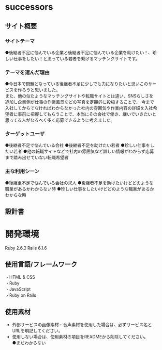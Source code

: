 # successors

## サイト概要
### サイトテーマ
●後継者不足に悩んでいる企業と後継者不足に悩んでいる企業を助けたい！、珍しい仕事をしたい！と思っている若者を繋げるマッチングサイトです。

### テーマを選んだ理由
●今日本で問題となっている後継者不足に少しでも力になりたいと思いこのサービスを作ろうと思いました。<br>
 また、他の似たようなマッチングサイトや転職サイトとは違い、SNSらしさを追加し企業側が仕事の作業風景などの写真を定期的に投稿することで、
 今まで入社してからでなければわからなかった社内の雰囲気や作業内容の詳細を入社希望者に事前に把握してもらうことで、本当にその会社で働き、継いでいきたいと思ってる人がなるべく多く応募できるように考えました。
### ターゲットユーザ
●後継者不足で悩んでいる会社
●後継者不足を助けたい若者
●珍しい仕事をしたい若者
●他の転職サイトなどで社内の雰囲気など詳しい情報がわからず応募まで踏み出せていない転職希望者

### 主な利用シーン
●後継車不足で悩んでいる会社の求人
●後継者不足を助けたいけどどのような職業があるかわからない時
●珍しい仕事をしたいけどどのような職業があるかわからな時

## 設計書


# 開発環境
Ruby 2.6.3 Rails 6.1.6

## 使用言語/フレームワーク
・HTML & CSS<br>
・Ruby<br>
・JavaScript<br>
・Ruby on Rails

## 使用素材
- 外部サービスの画像素材・音声素材を使用した場合は、必ずサービス名とURLを明記してください。
- 使用しない場合は、使用素材の項目をREADMEから削除してください。<br>
●まだわからない
